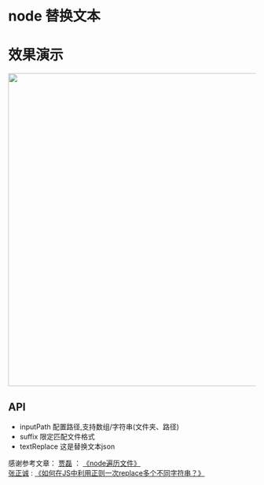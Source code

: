 # node 替换文本


# 效果演示

<img src="https://img2018.cnblogs.com/blog/543206/201912/543206-20191231111530847-51682535.gif" width="636"/>

## API

- inputPath 配置路径,支持数组/字符串(文件夹、路径)
- suffix 限定匹配文件格式
- textReplace 这是替换文本json


感谢参考文章：
[贾磊](https://www.zhihu.com/people/jiale1/activities) ： [《node遍历文件》](https://zhuanlan.zhihu.com/p/36462016)<br/>
[张正诚](https://www.zhihu.com/people/zhang-zheng-cheng-92/activities) : [《如何在JS中利用正则一次replace多个不同字符串？》](https://www.zhihu.com/question/60796093/answer/189155578)

